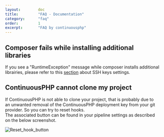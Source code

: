 ```yaml
---
layout:        doc
title:         "FAQ - Documentation"
category:      "faq"
order:         1
excerpt:       "FAQ by continuousphp"
---
```



## Composer fails while installing additional libraries

If you see a "RuntimeException" message while composer installs additional librairies, please refer to this [section](./credentials-authentication/ssh.md) about SSH keys settings.

## ContinuousPHP cannot clone my project

If ContinuousPHP is not able to clone your project, that is probably due to an unwanted removal of the ContinuousPHP deployment key from your git provider. So you can try to reset hooks.<br/>
The associated button can be found in your pipeline settings as described on the below screenshot.

![Reset_hook_button](/assets/doc/faq/reset_hook_localisation.png)


